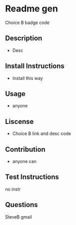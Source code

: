 
  # Readme gen
  Choice B badge code
  ## Description
  - Desc
  ## Install Instructions
  - Install this way
  ## Usage
  - anyone
  ## Liscense
  - Choice B link and desc code
  ## Contribution
  - anyone can
  ## Test Instructions
  no instr
  ## Questions
  SteveB
  gmail
  
